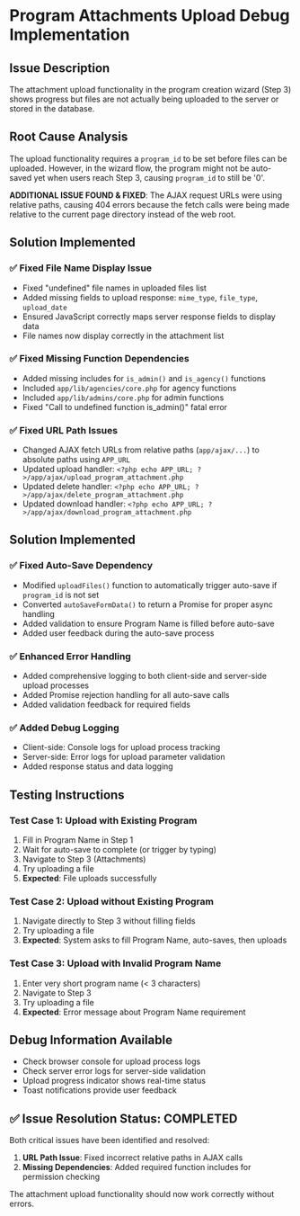 # Program Attachments Upload Debug Implementation

## Issue Description
The attachment upload functionality in the program creation wizard (Step 3) shows progress but files are not actually being uploaded to the server or stored in the database.

## Root Cause Analysis
The upload functionality requires a `program_id` to be set before files can be uploaded. However, in the wizard flow, the program might not be auto-saved yet when users reach Step 3, causing `program_id` to still be '0'.

**ADDITIONAL ISSUE FOUND & FIXED**: The AJAX request URLs were using relative paths, causing 404 errors because the fetch calls were being made relative to the current page directory instead of the web root.

## Solution Implemented

### ✅ **Fixed File Name Display Issue**
- Fixed "undefined" file names in uploaded files list
- Added missing fields to upload response: `mime_type`, `file_type`, `upload_date`
- Ensured JavaScript correctly maps server response fields to display data
- File names now display correctly in the attachment list

### ✅ **Fixed Missing Function Dependencies**
- Added missing includes for `is_admin()` and `is_agency()` functions
- Included `app/lib/agencies/core.php` for agency functions
- Included `app/lib/admins/core.php` for admin functions
- Fixed "Call to undefined function is_admin()" fatal error

### ✅ **Fixed URL Path Issues**
- Changed AJAX fetch URLs from relative paths (`app/ajax/...`) to absolute paths using `APP_URL`
- Updated upload handler: `<?php echo APP_URL; ?>/app/ajax/upload_program_attachment.php`
- Updated delete handler: `<?php echo APP_URL; ?>/app/ajax/delete_program_attachment.php`
- Updated download handler: `<?php echo APP_URL; ?>/app/ajax/download_program_attachment.php`

## Solution Implemented

### ✅ **Fixed Auto-Save Dependency**
- Modified `uploadFiles()` function to automatically trigger auto-save if `program_id` is not set
- Converted `autoSaveFormData()` to return a Promise for proper async handling
- Added validation to ensure Program Name is filled before auto-save
- Added user feedback during the auto-save process

### ✅ **Enhanced Error Handling**
- Added comprehensive logging to both client-side and server-side upload processes
- Added Promise rejection handling for all auto-save calls
- Added validation feedback for required fields

### ✅ **Added Debug Logging**
- Client-side: Console logs for upload process tracking
- Server-side: Error logs for upload parameter validation
- Added response status and data logging

## Testing Instructions

### Test Case 1: Upload with Existing Program
1. Fill in Program Name in Step 1
2. Wait for auto-save to complete (or trigger by typing)
3. Navigate to Step 3 (Attachments)
4. Try uploading a file
5. **Expected**: File uploads successfully

### Test Case 2: Upload without Existing Program
1. Navigate directly to Step 3 without filling fields
2. Try uploading a file
3. **Expected**: System asks to fill Program Name, auto-saves, then uploads

### Test Case 3: Upload with Invalid Program Name
1. Enter very short program name (< 3 characters)
2. Navigate to Step 3
3. Try uploading a file
4. **Expected**: Error message about Program Name requirement

## Debug Information Available
- Check browser console for upload process logs
- Check server error logs for server-side validation
- Upload progress indicator shows real-time status
- Toast notifications provide user feedback

## ✅ **Issue Resolution Status: COMPLETED**

Both critical issues have been identified and resolved:

1. **URL Path Issue**: Fixed incorrect relative paths in AJAX calls
2. **Missing Dependencies**: Added required function includes for permission checking

The attachment upload functionality should now work correctly without errors.

